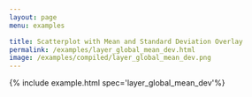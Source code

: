 ```yaml
---
layout: page
menu: examples

title: Scatterplot with Mean and Standard Deviation Overlay
permalink: /examples/layer_global_mean_dev.html
image: /examples/compiled/layer_global_mean_dev.png
---
```




{% include example.html spec='layer_global_mean_dev'%}
